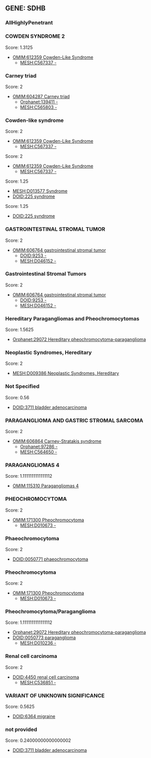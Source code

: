 
## GENE: SDHB

### AllHighlyPenetrant

### COWDEN SYNDROME 2

Score: 1.3125

 * [OMIM:612359 Cowden-Like Syndrome](http://beta.monarchinitiative.org/disease/OMIM:612359)
    * [MESH:C567337 -](http://beta.monarchinitiative.org/disease/MESH:C567337)

### Carney triad

Score: 2

 * [OMIM:604287 Carney triad](http://beta.monarchinitiative.org/disease/OMIM:604287)
    * [Orphanet:139411 -](http://beta.monarchinitiative.org/disease/Orphanet:139411)
    * [MESH:C565803 -](http://beta.monarchinitiative.org/disease/MESH:C565803)

### Cowden-like syndrome

Score: 2

 * [OMIM:612359 Cowden-Like Syndrome](http://beta.monarchinitiative.org/disease/OMIM:612359)
    * [MESH:C567337 -](http://beta.monarchinitiative.org/disease/MESH:C567337)

Score: 2

 * [OMIM:612359 Cowden-Like Syndrome](http://beta.monarchinitiative.org/disease/OMIM:612359)
    * [MESH:C567337 -](http://beta.monarchinitiative.org/disease/MESH:C567337)

Score: 1.25

 * [MESH:D013577 Syndrome](http://beta.monarchinitiative.org/disease/MESH:D013577)
 * [DOID:225 syndrome](http://beta.monarchinitiative.org/disease/DOID:225)

Score: 1.25

 * [DOID:225 syndrome](http://beta.monarchinitiative.org/disease/DOID:225)

### GASTROINTESTINAL STROMAL TUMOR

Score: 2

 * [OMIM:606764 gastrointestinal stromal tumor](http://beta.monarchinitiative.org/disease/OMIM:606764)
    * [DOID:9253 -](http://beta.monarchinitiative.org/disease/DOID:9253)
    * [MESH:D046152 -](http://beta.monarchinitiative.org/disease/MESH:D046152)

### Gastrointestinal Stromal Tumors

Score: 2

 * [OMIM:606764 gastrointestinal stromal tumor](http://beta.monarchinitiative.org/disease/OMIM:606764)
    * [DOID:9253 -](http://beta.monarchinitiative.org/disease/DOID:9253)
    * [MESH:D046152 -](http://beta.monarchinitiative.org/disease/MESH:D046152)

### Hereditary Paragangliomas and Pheochromocytomas

Score: 1.5625

 * [Orphanet:29072 Hereditary pheochromocytoma-paraganglioma](http://beta.monarchinitiative.org/disease/Orphanet:29072)

### Neoplastic Syndromes, Hereditary

Score: 2

 * [MESH:D009386 Neoplastic Syndromes, Hereditary](http://beta.monarchinitiative.org/disease/MESH:D009386)

### Not Specified

Score: 0.56

 * [DOID:3711 bladder adenocarcinoma](http://beta.monarchinitiative.org/disease/DOID:3711)

### PARAGANGLIOMA AND GASTRIC STROMAL SARCOMA

Score: 2

 * [OMIM:606864 Carney-Stratakis syndrome](http://beta.monarchinitiative.org/disease/OMIM:606864)
    * [Orphanet:97286 -](http://beta.monarchinitiative.org/disease/Orphanet:97286)
    * [MESH:C564650 -](http://beta.monarchinitiative.org/disease/MESH:C564650)

### PARAGANGLIOMAS 4

Score: 1.1111111111111112

 * [OMIM:115310 Paragangliomas 4](http://beta.monarchinitiative.org/disease/OMIM:115310)

### PHEOCHROMOCYTOMA

Score: 2

 * [OMIM:171300 Pheochromocytoma](http://beta.monarchinitiative.org/disease/OMIM:171300)
    * [MESH:D010673 -](http://beta.monarchinitiative.org/disease/MESH:D010673)

### Phaeochromocytoma

Score: 2

 * [DOID:0050771 phaeochromocytoma](http://beta.monarchinitiative.org/disease/DOID:0050771)

### Pheochromocytoma

Score: 2

 * [OMIM:171300 Pheochromocytoma](http://beta.monarchinitiative.org/disease/OMIM:171300)
    * [MESH:D010673 -](http://beta.monarchinitiative.org/disease/MESH:D010673)

### Pheochromocytoma/Paraganglioma

Score: 1.1111111111111112

 * [Orphanet:29072 Hereditary pheochromocytoma-paraganglioma](http://beta.monarchinitiative.org/disease/Orphanet:29072)
 * [DOID:0050773 paraganglioma](http://beta.monarchinitiative.org/disease/DOID:0050773)
    * [MESH:D010236 -](http://beta.monarchinitiative.org/disease/MESH:D010236)

### Renal cell carcinoma

Score: 2

 * [DOID:4450 renal cell carcinoma](http://beta.monarchinitiative.org/disease/DOID:4450)
    * [MESH:C536851 -](http://beta.monarchinitiative.org/disease/MESH:C536851)

### VARIANT OF UNKNOWN SIGNIFICANCE

Score: 0.5625

 * [DOID:6364 migraine](http://beta.monarchinitiative.org/disease/DOID:6364)

### not provided

Score: 0.24000000000000002

 * [DOID:3711 bladder adenocarcinoma](http://beta.monarchinitiative.org/disease/DOID:3711)
